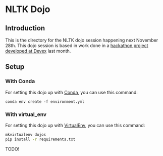 # NLTK Dojo

## Introduction

This is the directory for the NLTK dojo session happening next November 28th.
This dojo session is based in work done in a [hackathon project developed at Devex](https://github.com/Devex/research) last month.

## Setup

### With Conda

For setting this dojo up with [Conda](http://conda.pydata.org/miniconda.html), you can use this command:

    conda env create -f environment.yml

### With virtual_env

For setting this dojo up with [VirtualEnv](https://virtualenv.readthedocs.org/en/latest/), you can use this command:

```bash
mkvirtualenv dojos
pip install -r requirements.txt

```

TODO!
